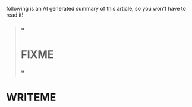 following is an AI generated summary of this article, so you won't have to read it!

> ### "
> # FIXME
> ### "

# WRITEME
